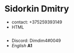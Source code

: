 
# Sidorkin Dmitry
* contact: +375259393149
* HTML
```

```
* Discord: Dimdim4#0049
* _English_ **A1**